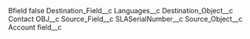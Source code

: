 <?xml version="1.0" encoding="UTF-8"?>
<CustomMetadata xmlns="http://soap.sforce.com/2006/04/metadata" xmlns:xsi="http://www.w3.org/2001/XMLSchema-instance" xmlns:xsd="http://www.w3.org/2001/XMLSchema">
    <label>Bfield</label>
    <protected>false</protected>
    <values>
        <field>Destination_Field__c</field>
        <value xsi:type="xsd:string">Languages__c</value>
    </values>
    <values>
        <field>Destination_Object__c</field>
        <value xsi:type="xsd:string">Contact</value>
    </values>
    <values>
        <field>OBJ__c</field>
        <value xsi:nil="true"/>
    </values>
    <values>
        <field>Source_Field__c</field>
        <value xsi:type="xsd:string">SLASerialNumber__c</value>
    </values>
    <values>
        <field>Source_Object__c</field>
        <value xsi:type="xsd:string">Account</value>
    </values>
    <values>
        <field>field__c</field>
        <value xsi:nil="true"/>
    </values>
</CustomMetadata>
